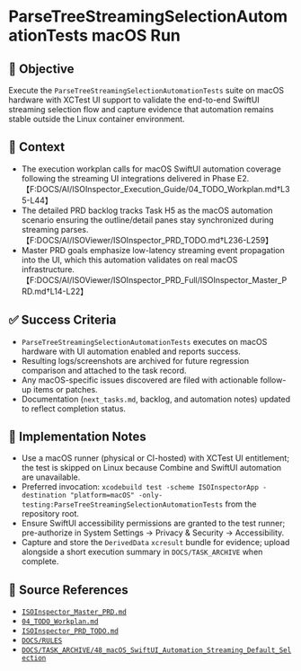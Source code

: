 # ParseTreeStreamingSelectionAutomationTests macOS Run

## 🎯 Objective

Execute the `ParseTreeStreamingSelectionAutomationTests` suite on macOS hardware with XCTest UI support to validate the end-to-end SwiftUI streaming selection flow and capture evidence that automation remains stable outside the Linux container environment.

## 🧩 Context

- The execution workplan calls for macOS SwiftUI automation coverage following the streaming UI integrations delivered in Phase E2. 【F:DOCS/AI/ISOInspector_Execution_Guide/04_TODO_Workplan.md†L35-L44】
- The detailed PRD backlog tracks Task H5 as the macOS automation scenario ensuring the outline/detail panes stay synchronized during streaming parses. 【F:DOCS/AI/ISOViewer/ISOInspector_PRD_TODO.md†L236-L259】
- Master PRD goals emphasize low-latency streaming event propagation into the UI, which this automation validates on real macOS infrastructure. 【F:DOCS/AI/ISOViewer/ISOInspector_PRD_Full/ISOInspector_Master_PRD.md†L14-L22】

## ✅ Success Criteria

- `ParseTreeStreamingSelectionAutomationTests` executes on macOS hardware with UI automation enabled and reports success.
- Resulting logs/screenshots are archived for future regression comparison and attached to the task record.
- Any macOS-specific issues discovered are filed with actionable follow-up items or patches.
- Documentation (`next_tasks.md`, backlog, and automation notes) updated to reflect completion status.

## 🔧 Implementation Notes

- Use a macOS runner (physical or CI-hosted) with XCTest UI entitlement; the test is skipped on Linux because Combine and SwiftUI automation are unavailable.
- Preferred invocation: `xcodebuild test -scheme ISOInspectorApp -destination "platform=macOS" -only-testing:ParseTreeStreamingSelectionAutomationTests` from the repository root.
- Ensure SwiftUI accessibility permissions are granted to the test runner; pre-authorize in System Settings → Privacy & Security → Accessibility.
- Capture and store the `DerivedData` `xcresult` bundle for evidence; upload alongside a short execution summary in `DOCS/TASK_ARCHIVE` when complete.

## 🧠 Source References

- [`ISOInspector_Master_PRD.md`](../AI/ISOViewer/ISOInspector_PRD_Full/ISOInspector_Master_PRD.md)
- [`04_TODO_Workplan.md`](../AI/ISOInspector_Execution_Guide/04_TODO_Workplan.md)
- [`ISOInspector_PRD_TODO.md`](../AI/ISOViewer/ISOInspector_PRD_TODO.md)
- [`DOCS/RULES`](../RULES)
- [`DOCS/TASK_ARCHIVE/48_macOS_SwiftUI_Automation_Streaming_Default_Selection`](../TASK_ARCHIVE/48_macOS_SwiftUI_Automation_Streaming_Default_Selection/)
